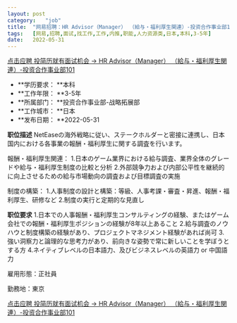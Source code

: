 ```yaml
---
layout:	post
category:	"job"
title:	"网易招聘：HR Advisor（Manager） （給与・福利厚生関連）-投资合作事业部101-职能-人力资源类-日本本科3-5年"
tags:	[网易,招聘,面试,找工作,工作,内推,职能,人力资源类,日本,本科,3-5年]
date:	2022-05-31
---
```


[点击应聘 投简历就有面试机会 -> HR Advisor（Manager） （給与・福利厚生関連）-投资合作事业部101](http://mobile.bole.netease.com/bole/boleDetail?id=40610&employeeId=346f03c3cda5f04c&key=all)



- **学历要求： **本科
- **工作年限： **3-5年
- **所属部门： **投资合作事业部-战略拓展部
- **工作城市： **日本
- **发布日期： **2022-05-31



**职位描述**
NetEaseの海外戦略に従い、ステークホルダーと密接に連携し、日本国内における各事業の報酬・福利厚生に関する調査を行います。

報酬・福利厚生関連：
1.日本のゲーム業界における給与調査、業界全体のグレードや給与・福利厚生制度の比較と分析
2.外部競争力および内部公平性を継続的に向上させるための給与市場動向の調査および目標調査の実施

制度の構築：
1.人事制度の設計と構築：等級、人事考課・審査・昇進、報酬・福利厚生、研修など
2.制度の実行と定期的な見直し



**职位要求**
1.日本での人事報酬・福利厚生コンサルティングの経験、またはゲーム会社での報酬・福利厚生ポジションの経験が8年以上あること
2.給与調査のノウハウと制度構築の経験があり、プロジェクトマネジメント経験があれば尚可
3.強い洞察力と論理的な思考力があり、前向きな姿勢で常に新しいことを学ぼうとする方
4.ネイティブレベルの日本語力、及びビジネスレベルの英語力 or 中国語力

雇用形態：正社員

勤務地：東京



[点击应聘 投简历就有面试机会 -> HR Advisor（Manager） （給与・福利厚生関連）-投资合作事业部101](http://mobile.bole.netease.com/bole/boleDetail?id=40610&employeeId=346f03c3cda5f04c&key=all)